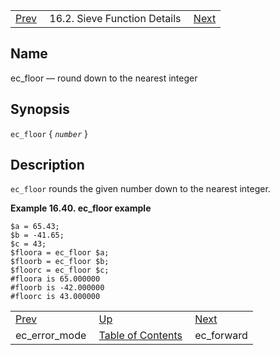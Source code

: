 |     |     |     |
| --- | --- | --- |
| [Prev](sieve.ref.ec_error_mode)  | 16.2. Sieve Function Details |  [Next](sieve.ref.ec_forward) |

<a name="sieve.ref.ec_floor"></a>
## Name

ec_floor — round down to the nearest integer

## Synopsis

`ec_floor` { *`number`* }

<a name="idp29538128"></a>
## Description

`ec_floor` rounds the given number down to the nearest integer.

<a name="example.ec_floor"></a>

**Example 16.40. ec_floor example**

```
$a = 65.43;
$b = -41.65;
$c = 43;
$floora = ec_floor $a;
$floorb = ec_floor $b;
$floorc = ec_floor $c;
#floora is 65.000000
#floorb is -42.000000
#floorc is 43.000000
```


|     |     |     |
| --- | --- | --- |
| [Prev](sieve.ref.ec_error_mode)  | [Up](sieve.ref.files) |  [Next](sieve.ref.ec_forward) |
| ec_error_mode  | [Table of Contents](index) |  ec_forward |
